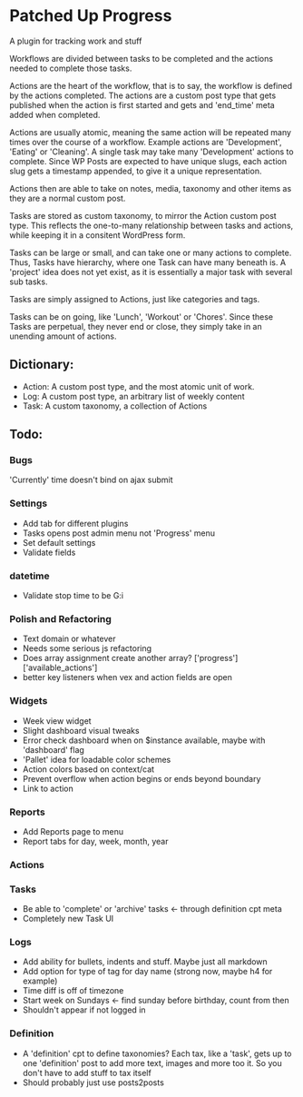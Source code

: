 # Patched Up Progress

A plugin for tracking work and stuff

Workflows are divided between tasks to be completed and the actions needed to complete those tasks.

Actions are the heart of the workflow, that is to say, the workflow is defined by the actions completed. The actions are a custom post type that gets published when the action is first started and gets and 'end_time' meta added when completed.

Actions are usually atomic, meaning the same action will be repeated many times over the course of a workflow. Example actions are 'Development', 'Eating' or 'Cleaning'. A single task may take many 'Development' actions to complete. Since WP Posts are expected to have unique slugs, each action slug gets a timestamp appended, to give it a unique representation.

Actions then are able to take on notes, media, taxonomy and other items as they are a normal custom post.

Tasks are stored as custom taxonomy, to mirror the Action custom post type. This reflects the one-to-many relationship between tasks and actions, while keeping it in a consitent WordPress form.

Tasks can be large or small, and can take one or many actions to complete. Thus, Tasks have hierarchy, where one Task can have many beneath is. A 'project' idea does not yet exist, as it is essentially a major task with several sub tasks.

Tasks are simply assigned to Actions, just like categories and tags.

Tasks can be on going, like 'Lunch', 'Workout' or 'Chores'. Since these Tasks are perpetual, they never end or close, they simply take in an unending amount of actions.

## Dictionary:

- Action: A custom post type, and the most atomic unit of work.
- Log:    A custom post type, an arbitrary list of weekly content
- Task:   A custom taxonomy, a collection of Actions

## Todo:

### Bugs
'Currently' time doesn't bind on ajax submit

### Settings
- Add tab for different plugins
- Tasks opens post admin menu not 'Progress' menu
- Set default settings
- Validate fields

### datetime
- Validate stop time to be G:i

### Polish and Refactoring
- Text domain or whatever
- Needs some serious js refactoring
- Does array assignment create another array? ['progress']['available_actions']
- better key listeners when vex and action fields are open

### Widgets
- Week view widget
- Slight dashboard visual tweaks
- Error check dashboard when on $instance available, maybe with 'dashboard' flag
- 'Pallet' idea for loadable color schemes
- Action colors based on context/cat
- Prevent overflow when action begins or ends beyond boundary
- Link to action

### Reports
- Add Reports page to menu
- Report tabs for day, week, month, year

### Actions

### Tasks
- Be able to 'complete' or 'archive' tasks <- through definition cpt meta
- Completely new Task UI

### Logs
- Add ability for bullets, indents and stuff. Maybe just all markdown
- Add option for type of tag for day name (strong now, maybe h4 for example)
- Time diff is off of timezone
- Start week on Sundays <- find sunday before birthday, count from then
- Shouldn't appear if not logged in

### Definition
- A 'definition' cpt to define taxonomies? Each tax, like a 'task', gets up to one 'definition' post to add more text, images and more too it. So you don't have to add stuff to tax itself
- Should probably just use posts2posts
